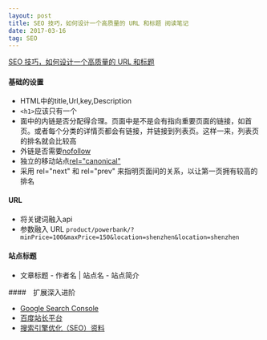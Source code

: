 ```yaml
---
layout: post
title: SEO 技巧，如何设计一个高质量的 URL 和标题 阅读笔记
date: 2017-03-16
tag: SEO 
---
```


[SEO 技巧，如何设计一个高质量的 URL 和标题](https://zhuanlan.zhihu.com/p/25713077)

#### 基础的设置

- HTML中的title,Url,key,Description
- `<h1>`应该只有一个
- 面中的内链是否分配得合理。页面中是不是会有指向重要页面的链接，如首页。或者每个分类的详情页都会有链接，并链接到列表页。这样一来，列表页的排名就会比较高
- 外链是否需要[nofollow](https://support.google.com/webmasters/answer/96569?hl=zh-Hans) 
- 独立的移动站点[rel="canonical"](https://support.google.com/webmasters/answer/139066?hl=zh-Hans)
- 采用 rel="next" 和 rel="prev" 来指明页面间的关系，以让第一页拥有较高的排名

#### URL

- 将关键词融入api
- 参数融入 URL `product/powerbank/?minPrice=100&maxPrice=150&location=shenzhen&location=shenzhen`


#### 站点标题

- 文章标题 - 作者名 | 站点名 - 站点简介

####　扩展深入进阶

- [Google Search Console ](https://support.google.com/webmasters/topic/6001981?hl=zh-Hans&ref_topic=3309300)
- [百度站长平台](http://zhanzhang.baidu.com/)
- [搜索引擎优化（SEO）资料](https://www.zhihu.com/topic/19554326)